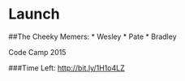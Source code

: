 # Launch

##The Cheeky Memers:
    * Wesley
    * Pate
    * Bradley

Code Camp 2015

###Time Left: http://bit.ly/1H1o4LZ
